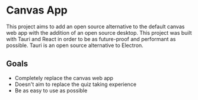 # Canvas App

This project aims to add an open source alternative to the default canvas web app with the addition of an open source desktop. This project was built with Tauri and React in order to be as future-proof and performant as possible. Tauri is an open source alternative to Electron.

## Goals
 - Completely replace the canvas web app
 - Doesn't aim to replace the quiz taking experience
 - Be as easy to use as possible